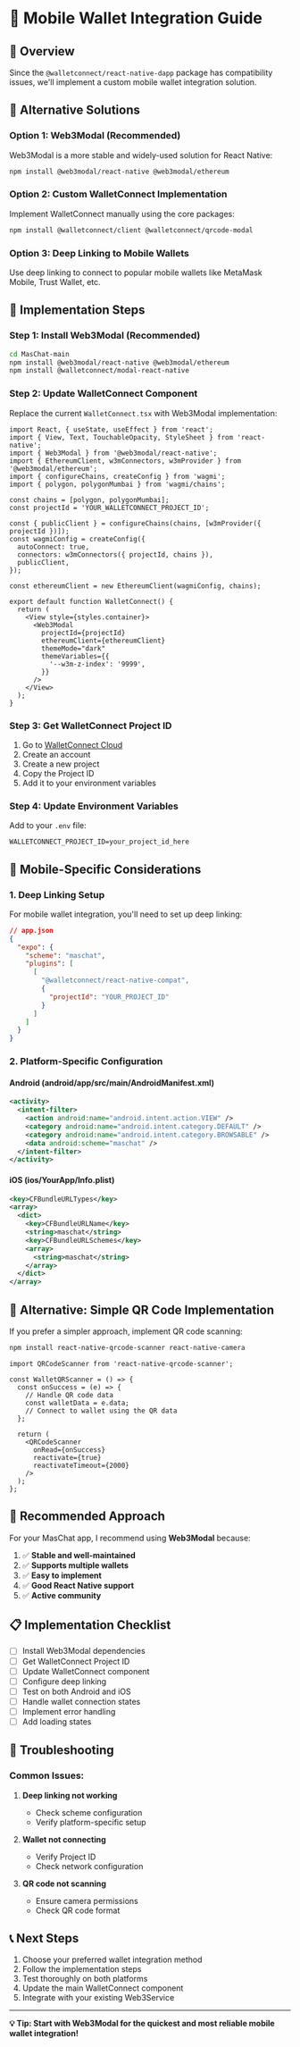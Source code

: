 # 📱 **Mobile Wallet Integration Guide**

## 🎯 **Overview**

Since the `@walletconnect/react-native-dapp` package has compatibility issues, we'll implement a custom mobile wallet integration solution.

## 🔧 **Alternative Solutions**

### **Option 1: Web3Modal (Recommended)**

Web3Modal is a more stable and widely-used solution for React Native:

```bash
npm install @web3modal/react-native @web3modal/ethereum
```

### **Option 2: Custom WalletConnect Implementation**

Implement WalletConnect manually using the core packages:

```bash
npm install @walletconnect/client @walletconnect/qrcode-modal
```

### **Option 3: Deep Linking to Mobile Wallets**

Use deep linking to connect to popular mobile wallets like MetaMask Mobile, Trust Wallet, etc.

## 🚀 **Implementation Steps**

### **Step 1: Install Web3Modal (Recommended)**

```bash
cd MasChat-main
npm install @web3modal/react-native @web3modal/ethereum
npm install @walletconnect/modal-react-native
```

### **Step 2: Update WalletConnect Component**

Replace the current `WalletConnect.tsx` with Web3Modal implementation:

```tsx
import React, { useState, useEffect } from 'react';
import { View, Text, TouchableOpacity, StyleSheet } from 'react-native';
import { Web3Modal } from '@web3modal/react-native';
import { EthereumClient, w3mConnectors, w3mProvider } from '@web3modal/ethereum';
import { configureChains, createConfig } from 'wagmi';
import { polygon, polygonMumbai } from 'wagmi/chains';

const chains = [polygon, polygonMumbai];
const projectId = 'YOUR_WALLETCONNECT_PROJECT_ID';

const { publicClient } = configureChains(chains, [w3mProvider({ projectId })]);
const wagmiConfig = createConfig({
  autoConnect: true,
  connectors: w3mConnectors({ projectId, chains }),
  publicClient,
});

const ethereumClient = new EthereumClient(wagmiConfig, chains);

export default function WalletConnect() {
  return (
    <View style={styles.container}>
      <Web3Modal
        projectId={projectId}
        ethereumClient={ethereumClient}
        themeMode="dark"
        themeVariables={{
          '--w3m-z-index': '9999',
        }}
      />
    </View>
  );
}
```

### **Step 3: Get WalletConnect Project ID**

1. Go to [WalletConnect Cloud](https://cloud.walletconnect.com/)
2. Create an account
3. Create a new project
4. Copy the Project ID
5. Add it to your environment variables

### **Step 4: Update Environment Variables**

Add to your `.env` file:

```env
WALLETCONNECT_PROJECT_ID=your_project_id_here
```

## 📱 **Mobile-Specific Considerations**

### **1. Deep Linking Setup**

For mobile wallet integration, you'll need to set up deep linking:

```json
// app.json
{
  "expo": {
    "scheme": "maschat",
    "plugins": [
      [
        "@walletconnect/react-native-compat",
        {
          "projectId": "YOUR_PROJECT_ID"
        }
      ]
    ]
  }
}
```

### **2. Platform-Specific Configuration**

#### **Android (android/app/src/main/AndroidManifest.xml)**
```xml
<activity>
  <intent-filter>
    <action android:name="android.intent.action.VIEW" />
    <category android:name="android.intent.category.DEFAULT" />
    <category android:name="android.intent.category.BROWSABLE" />
    <data android:scheme="maschat" />
  </intent-filter>
</activity>
```

#### **iOS (ios/YourApp/Info.plist)**
```xml
<key>CFBundleURLTypes</key>
<array>
  <dict>
    <key>CFBundleURLName</key>
    <string>maschat</string>
    <key>CFBundleURLSchemes</key>
    <array>
      <string>maschat</string>
    </array>
  </dict>
</array>
```

## 🔄 **Alternative: Simple QR Code Implementation**

If you prefer a simpler approach, implement QR code scanning:

```bash
npm install react-native-qrcode-scanner react-native-camera
```

```tsx
import QRCodeScanner from 'react-native-qrcode-scanner';

const WalletQRScanner = () => {
  const onSuccess = (e) => {
    // Handle QR code data
    const walletData = e.data;
    // Connect to wallet using the QR data
  };

  return (
    <QRCodeScanner
      onRead={onSuccess}
      reactivate={true}
      reactivateTimeout={2000}
    />
  );
};
```

## 🎯 **Recommended Approach**

For your MasChat app, I recommend using **Web3Modal** because:

1. ✅ **Stable and well-maintained**
2. ✅ **Supports multiple wallets**
3. ✅ **Easy to implement**
4. ✅ **Good React Native support**
5. ✅ **Active community**

## 📋 **Implementation Checklist**

- [ ] Install Web3Modal dependencies
- [ ] Get WalletConnect Project ID
- [ ] Update WalletConnect component
- [ ] Configure deep linking
- [ ] Test on both Android and iOS
- [ ] Handle wallet connection states
- [ ] Implement error handling
- [ ] Add loading states

## 🔧 **Troubleshooting**

### **Common Issues:**

1. **Deep linking not working**
   - Check scheme configuration
   - Verify platform-specific setup

2. **Wallet not connecting**
   - Verify Project ID
   - Check network configuration

3. **QR code not scanning**
   - Ensure camera permissions
   - Check QR code format

## 📞 **Next Steps**

1. Choose your preferred wallet integration method
2. Follow the implementation steps
3. Test thoroughly on both platforms
4. Update the main WalletConnect component
5. Integrate with your existing Web3Service

---

**💡 Tip: Start with Web3Modal for the quickest and most reliable mobile wallet integration!**

